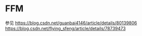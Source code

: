 # FFM
参见
https://blog.csdn.net/guanbai4146/article/details/80139806
https://blog.csdn.net/flying_sfeng/article/details/78739473
